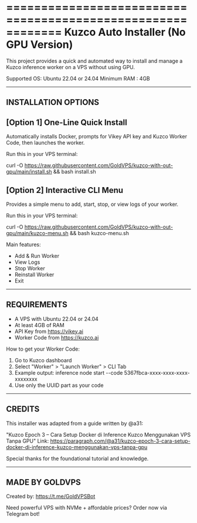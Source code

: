 
============================================================
             Kuzco Auto Installer (No GPU Version)
============================================================

This project provides a quick and automated way to install
and manage a Kuzco inference worker on a VPS without using GPU.

Supported OS: Ubuntu 22.04 or 24.04
Minimum RAM : 4GB

------------------------------------------------------------
INSTALLATION OPTIONS
------------------------------------------------------------

[Option 1] One-Line Quick Install
---------------------------------
Automatically installs Docker, prompts for Vikey API key and
Kuzco Worker Code, then launches the worker.

Run this in your VPS terminal:

  curl -O https://raw.githubusercontent.com/GoldVPS/kuzco-with-out-gpu/main/install.sh && bash install.sh


[Option 2] Interactive CLI Menu
-------------------------------
Provides a simple menu to add, start, stop, or view logs of your worker.

Run this in your VPS terminal:

  curl -O https://raw.githubusercontent.com/GoldVPS/kuzco-with-out-gpu/main/kuzco-menu.sh && bash kuzco-menu.sh

Main features:
  - Add & Run Worker
  - View Logs
  - Stop Worker
  - Reinstall Worker
  - Exit

------------------------------------------------------------
REQUIREMENTS
------------------------------------------------------------

- A VPS with Ubuntu 22.04 or 24.04
- At least 4GB of RAM
- API Key from https://vikey.ai
- Worker Code from https://kuzco.ai

How to get your Worker Code:
  1. Go to Kuzco dashboard
  2. Select "Worker" > "Launch Worker" > CLI Tab
  3. Example output:
     inference node start --code 5367fbca-xxxx-xxxx-xxxx-xxxxxxxx
  4. Use only the UUID part as your code

------------------------------------------------------------
CREDITS
------------------------------------------------------------

This installer was adapted from a guide written by @a31:

"Kuzco Epoch 3 – Cara Setup Docker di Inference Kuzco Menggunakan VPS Tanpa GPU"
Link: https://paragraph.com/@a31/kuzco-epoch-3-cara-setup-docker-di-inference-kuzco-menggunakan-vps-tanpa-gpu

Special thanks for the foundational tutorial and knowledge.

------------------------------------------------------------
MADE BY GOLDVPS
------------------------------------------------------------

Created by: https://t.me/GoldVPSBot

Need powerful VPS with NVMe + affordable prices?
Order now via Telegram bot!
